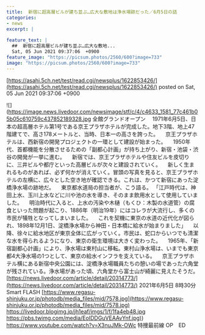 ```yaml
---
title:  新宿に超高層ビルが建ち並ぶ…広大な敷地は浄水場跡だった／6月5日の話  
categories:
- news
excerpt: |
  
feature_text: |
  ##  新宿に超高層ビルが建ち並ぶ…広大な敷地...
  Sat, 05 Jun 2021 09:37:06  +0900
feature_image: "https://picsum.photos/2560/600?image=733"
image: "https://picsum.photos/2560/600?image=733"
---
```


[https://asahi.5ch.net/test/read.cgi/newsplus/1622853426/](https://asahi.5ch.net/test/read.cgi/newsplus/1622853426/)
posted on Sat, 05 Jun 2021 09:37:06  +0900

<!--more-->

![](https://image.news.livedoor.com/newsimage/stf/c/4/c4633_1581_77c461b05b05c610759c437852189328.jpg 全館グランドオープン 　1971年6月5日、日本の超高層ホテル第1号である京王プラザホテルが完成した。地下3階、地上47階建てで、高さ178メートルと、当時、日本一の高さを誇った。 　京王プラザホテルは、西新宿の開発プロジェクトの一環として建設が始まった。 　1950年代、首都機能を分散させるための「副都心計画」が持ち上がり、新宿・池袋・渋谷の開発が一挙に進む。 　新宿では、京王プラザホテルや住友ビルを皮切りに、三井ビルや都庁といった高層ビルが次々と建設されていく。 　新しく生まれるものがあれば、必ず何かが消えていく。冒頭の写真を見ると、京王プラザホテルの左横に、広々とした空き地が確認できる。これは、かつて新宿にあった淀橋浄水場の跡地だ。 　東京都水道局の担当者が、こう語る。 「江戸時代は、神田上水、玉川上水などに川や池の水を導き、そのまま飲用水として使用していました。 　明治時代に入ると、上水の汚染や木樋（もくひ：木製の水道管）の腐食といった問題が起こり、1886年（明治19年）にはコレラが大流行し、多くの市民が犠牲となってしまいました。 　これを契機に東京の水道の近代化が図られ、1898年12月1日、淀橋浄水場から神田・日本橋に給水が始まりました」 　以降、徐々に給水地区が東京全体に広がっていく。市民は、蛇口からいつでも清潔な水を得られるようになり、東京の衛生環境は大きく変わった。 　1965年、「新宿副都心計画」により、浄水場は東村山に移転。東村山浄水場は、いまでも東京都4大浄水場の1つとして、東京の給水インフラを支えている。 　京王プラザホテル横にある新宿中央公園には、淀橋浄水場職員たちの憩いの場であった六角堂が残されている。浄水場があった頃、六角堂から富士山が綺麗に見えたそうだ。 [https://news.livedoor.com/article/detail/20314773/](https://news.livedoor.com/article/detail/20314773/) 2021年6月5日 8時30分 Smart FLASH [https://www.regasu-shinjuku.or.jp/photodb/media_files/mid/7578.jpg](https://www.regasu-shinjuku.or.jp/photodb/media_files/mid/7578.jpg) https://livedoor.blogimg.jp/jh1eaf/imgs/1/f/1fa4eb48.jpg [https://pbs.twimg.com/media/EoIDDGuVEAAvYnf.jpg)](https://pbs.twimg.com/media/EoIDDGuVEAAvYnf.jpg)) https://www.youtube.com/watch?v=X3nuJMk-OWc 特捜最前線 OP　ED
